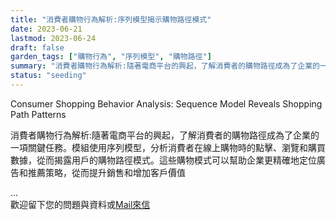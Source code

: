 ```yaml
---
title: "消費者購物行為解析:序列模型揭示購物路徑模式"
date: 2023-06-21
lastmod: 2023-06-24
draft: false
garden_tags: ["購物行為", "序列模型", "購物路徑"]
summary: "消費者購物行為解析:隨著電商平台的興起，了解消費者的購物路徑成為了企業的一項關鍵任務。模組使用序列模型，分析消費者在線上購物時的點擊、瀏覽和購買數據，從而揭露用戶的購物路徑模式。這些購物模式可以幫助企業更精確地定位廣告和推薦策略，從而提升銷售和增加客戶價值"
status: "seeding"
---
```


Consumer Shopping Behavior Analysis: Sequence Model Reveals Shopping Path Patterns

消費者購物行為解析:隨著電商平台的興起，了解消費者的購物路徑成為了企業的一項關鍵任務。模組使用序列模型，分析消費者在線上購物時的點擊、瀏覽和購買數據，從而揭露用戶的購物路徑模式。這些購物模式可以幫助企業更精確地定位廣告和推薦策略，從而提升銷售和增加客戶價值

...  
歡迎留下您的問題與資料或[Mail來信](mailto:william@insightbotics.com)

